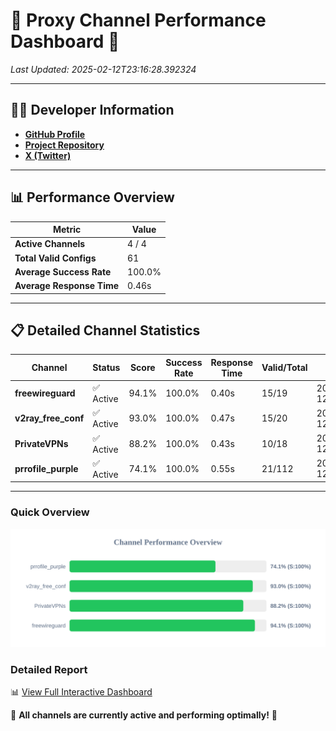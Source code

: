 # 🌟 Proxy Channel Performance Dashboard 🌟

_Last Updated: 2025-02-12T23:16:28.392324_

---

## 👩‍💻 Developer Information

- **[GitHub Profile](https://github.com/4n0nymou3)**  
- **[Project Repository](https://github.com/4n0nymou3/multi-proxy-config-fetcher)**  
- **[X (Twitter)](https://x.com/4n0nymou3)**  

---

## 📊 Performance Overview

| Metric                | Value       |
|-----------------------|-------------|
| **Active Channels**   | 4 / 4       |
| **Total Valid Configs** | 61          |
| **Average Success Rate** | 100.0%      |
| **Average Response Time** | 0.46s       |

---

## 📋 Detailed Channel Statistics

| Channel          | Status     | Score  | Success Rate | Response Time | Valid/Total | Last Success               |
|------------------|------------|--------|--------------|---------------|-------------|----------------------------|
| **freewireguard**  | ✅ Active  | 94.1%  | 100.0% | 0.40s         | 15/19       | 2025-02-12T23:16:28.390527 |
| **v2ray_free_conf**  | ✅ Active  | 93.0%  | 100.0% | 0.47s         | 15/20       | 2025-02-12T23:16:27.496935 |
| **PrivateVPNs**  | ✅ Active  | 88.2%  | 100.0% | 0.43s         | 10/18       | 2025-02-12T23:16:27.966049 |
| **prrofile_purple**  | ✅ Active  | 74.1%  | 100.0% | 0.55s         | 21/112       | 2025-02-12T23:16:26.989751 |

---

### Quick Overview
<div align="center">
  <a href="https://raw.githubusercontent.com/nullluser/NullRepo/refs/heads/main/assets/channel_stats_chart.svg">
    <img src="https://raw.githubusercontent.com/nullluser/NullRepo/refs/heads/main/assets/channel_stats_chart.svg" alt="Source Performance Statistics" width="800">
  </a>
</div>

### Detailed Report
📊 [View Full Interactive Dashboard](https://htmlpreview.github.io/?https://github.com/nullluser/NullRepo/blob/main/assets/performance_report.html)

🎉 **All channels are currently active and performing optimally!** 🎉

